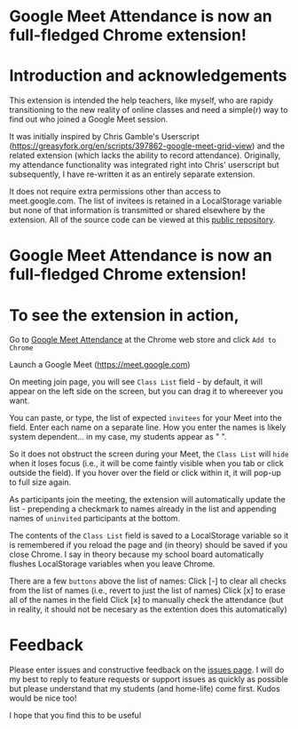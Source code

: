 # Google Meet Attendance is now an full-fledged Chrome extension!

# Introduction and acknowledgements

This extension is intended the help teachers, like myself, who are rapidy transitioning to the new reality of online classes and need a simple(r) way to find out who joined a Google Meet session.

It was initially inspired by Chris Gamble's Userscript (https://greasyfork.org/en/scripts/397862-google-meet-grid-view) and the related extension (which lacks the ability to record attendance).  Originally, my attendance functionality was integrated right into Chris' userscript but subsequently, I have re-written it as an entirely separate extension.

It does not require extra permissions other than access to meet.google.com. The list of invitees is retained in a LocalStorage variable but none of that information is transmitted or shared elsewhere by the extension.  All of the source code can be viewed at this [public repository](https://github.com/al-caughey/Google-Meet-Attendance).

# Google Meet Attendance is now an full-fledged Chrome extension!

# To see the extension in action, 
Go to [Google Meet Attendance](https://chrome.google.com/webstore/detail/fkdjflnaggakjamjkmimcofefhppfljd/publish-accepted?authuser=0&hl=en) at the Chrome web store and click `Add to Chrome`

Launch a Google Meet (https://meet.google.com)

On meeting join page, you will see `Class List` field - by default, it will appear on the left side on the screen, but you can drag it to whereever you want.  

You can paste, or type, the list of expected `invitees` for your Meet into the field. Enter each name on a separate line. How you enter the names is likely system dependent... in my case, my students appear as "<FIRST> <LAST>". 

So it does not obstruct the screen during your Meet, the `Class List` will `hide` when it loses focus (i.e., it will be come faintly visible when you tab or click outside the field).  If you hover over the field or click within it, it will pop-up to full size again.
   
As participants join the meeting, the extension will automatically update the list - prepending a checkmark to names already in the list and appending names of `uninvited` participants at the bottom.

The contents of the `Class List` field is saved to a LocalStorage variable so it is remembered if you reload the page and (in theory) should be saved if you close Chrome.  I say in theory because my school board automatically flushes LocalStorage variables when you leave Chrome.

There are a few `buttons` above the list of names:
   Click [-] to clear all checks from the list of names (i.e., revert to just the list of names)
   Click [x] to erase all of the names in the field
   Click [x] to manually check the attendance (but in reality, it should not be necesary as the extention does this automatically)
   
   # Feedback
Please enter issues and constructive feedback on the [issues page](https://github.com/al-caughey/Google-Meet-Attendance/issues). I will do my best to reply to feature requests or support issues as quickly as possible but please understand that my students (and home-life) come first.  Kudos would be nice too!

I hope that you find this to be useful
